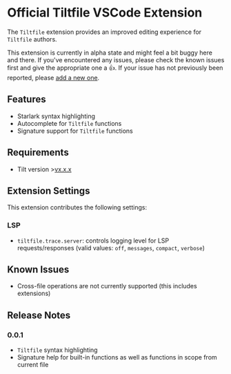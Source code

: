 # Official Tiltfile VSCode Extension

The `Tiltfile` extension provides an improved editing experience for `Tiltfile` authors.

This extension is currently in alpha state and might feel a bit buggy here and there. If you've encountered any issues, please check the known issues first and give the appropriate one a 👍‍. If your issue has not previously been reported, please [add a new one](https://github.com/tilt-dev/vscode-tilt).

## Features

- Starlark syntax highlighting
- Autocomplete for `Tiltfile` functions
- Signature support for `Tiltfile` functions

## Requirements

- Tilt version >[vx.x.x](https://github.com/tilt-dev/tilt/releases/tag/vx.x.x)

## Extension Settings

This extension contributes the following settings:

### LSP

* `tiltfile.trace.server`: controls logging level for LSP requests/responses (valid values: `off`, `messages`, `compact`, `verbose`)

## Known Issues

* Cross-file operations are not currently supported (this includes extensions)

## Release Notes

### 0.0.1

* `Tiltfile` syntax highlighting
* Signature help for built-in functions as well as functions in scope from current file
